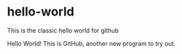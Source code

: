 # hello-world
This is the classic hello world for github

Hello World! This is GitHub, another new program to try out.
